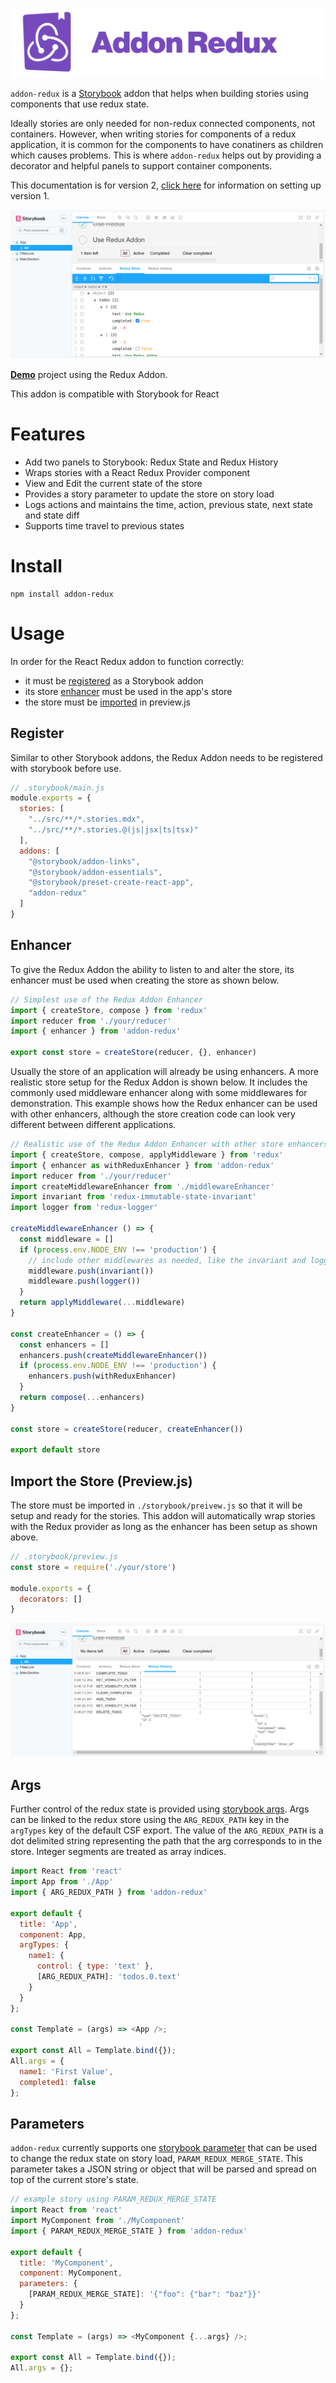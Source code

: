 ![Redux Addon](docs/addon-redux-header.png)

`addon-redux` is a [Storybook](https://storybook.js.org) addon that helps when building stories using components that use redux state.

Ideally stories are only needed for non-redux connected components, not containers.  However, when writing stories for components of a redux application, it is common for the components to have conatiners as children which causes problems.  This is where `addon-redux` helps out by providing a decorator and helpful panels to support container components.


This documentation is for version 2, [click here](docs/v1/README.md) for information on setting up version 1.



![Redux Addon State Panel](docs/v2/addon-redux-state-panel.png?v=1)

[__Demo__](https://github.com/frodare/addon-redux-example) project using the Redux Addon.

This addon is compatible with Storybook for React

# Features

- Add two panels to Storybook: Redux State and Redux History
- Wraps stories with a React Redux Provider component
- View and Edit the current state of the store
- Provides a story parameter to update the store on story load
- Logs actions and maintains the time, action, previous state, next state and state diff
- Supports time travel to previous states

# Install

```
npm install addon-redux
```

# Usage

In order for the React Redux addon to function correctly:
- it must be [registered](#register) as a Storybook addon
- its store [enhancer](#enhancer) must be used in the app's store
- the store must be [imported](#import-the-store-previewjs) in preview.js

## Register

Similar to other Storybook addons, the Redux Addon needs to be registered with storybook before use.

```js
// .storybook/main.js
module.exports = {
  stories: [
    "../src/**/*.stories.mdx",
    "../src/**/*.stories.@(js|jsx|ts|tsx)"
  ],
  addons: [
    "@storybook/addon-links",
    "@storybook/addon-essentials",
    "@storybook/preset-create-react-app",
    "addon-redux"
  ]
}
```

## Enhancer

To give the Redux Addon the ability to listen to and alter the store, its enhancer must be used when creating the store as shown below.

```js
// Simplest use of the Redux Addon Enhancer
import { createStore, compose } from 'redux'
import reducer from './your/reducer'
import { enhancer } from 'addon-redux'

export const store = createStore(reducer, {}, enhancer)
```

Usually the store of an application will already be using enhancers. A more realistic store setup for the Redux Addon is shown below.
It includes the commonly used middleware enhancer along with some middlewares for demonstration.
This example shows how the Redux enhancer can be used with other enhancers, although the store creation code can look very different between different applications.

```js
// Realistic use of the Redux Addon Enhancer with other store enhancers
import { createStore, compose, applyMiddleware } from 'redux'
import { enhancer as withReduxEnhancer } from 'addon-redux'
import reducer from './your/reducer'
import createMiddlewareEnhancer from './middlewareEnhancer'
import invariant from 'redux-immutable-state-invariant'
import logger from 'redux-logger'

createMiddlewareEnhancer () => {
  const middleware = []
  if (process.env.NODE_ENV !== 'production') {
    // include other middlewares as needed, like the invariant and logger middlewares
    middleware.push(invariant())
    middleware.push(logger())
  }
  return applyMiddleware(...middleware)
}

const createEnhancer = () => {
  const enhancers = []
  enhancers.push(createMiddlewareEnhancer())
  if (process.env.NODE_ENV !== 'production') {
    enhancers.push(withReduxEnhancer)
  }
  return compose(...enhancers)
}

const store = createStore(reducer, createEnhancer())

export default store
```

## Import the Store (Preview.js)

The store must be imported in `./storybook/preivew.js` so that it will be setup and ready for the stories. 
This addon will automatically wrap stories with the Redux provider as long as the enhancer has been setup as shown above.

```js
// .storybook/preview.js
const store = require('./your/store')

module.exports = {
  decorators: []
}
```

![Redux Addon History Panel](docs/v2/addon-redux-history-panel.png?v=1)

## Args

Further control of the redux state is provided using [storybook args](https://storybook.js.org/docs/react/writing-stories/args). Args can be linked to the redux store using the `ARG_REDUX_PATH` key in the `argTypes` key of the default CSF export. The value of the `ARG_REDUX_PATH` is a dot delimited string representing the path that the arg corresponds to in the store. Integer segments are treated as array indices.

```js
import React from 'react'
import App from './App'
import { ARG_REDUX_PATH } from 'addon-redux'

export default {
  title: 'App',
  component: App,
  argTypes: {
    name1: {
      control: { type: 'text' },
      [ARG_REDUX_PATH]: 'todos.0.text'
    }
  }
};

const Template = (args) => <App />;

export const All = Template.bind({});
All.args = {
  name1: 'First Value',
  completed1: false
};
```

## Parameters

`addon-redux` currently supports one [storybook parameter](https://storybook.js.org/docs/react/writing-stories/parameters) that can be used to change the redux state on story load, `PARAM_REDUX_MERGE_STATE`.  This parameter takes a JSON string or object that will be parsed and spread on top of the current store's state.

```js
// example story using PARAM_REDUX_MERGE_STATE
import React from 'react'
import MyComponent from './MyComponent'
import { PARAM_REDUX_MERGE_STATE } from 'addon-redux'

export default {
  title: 'MyComponent',
  component: MyComponent,
  parameters: {
    [PARAM_REDUX_MERGE_STATE]: '{"foo": {"bar": "baz"}}'
  }
};

const Template = (args) => <MyComponent {...args} />;

export const All = Template.bind({});
All.args = {};
```

